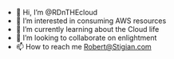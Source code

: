 - 👋 Hi, I’m @RDnTHEcloud
- 👀 I’m interested in consuming AWS resources
- 🌱 I’m currently learning about the Cloud life
- 💞️ I’m looking to collaborate on enlightment
- 📫 How to reach me Robert@Stigian.com

<!---
RDnTHEcloud/RDnTHEcloud is a ✨ special ✨ repository because its `README.md` (this file) appears on your GitHub profile.
You can click the Preview link to take a look at your changes.
--->
